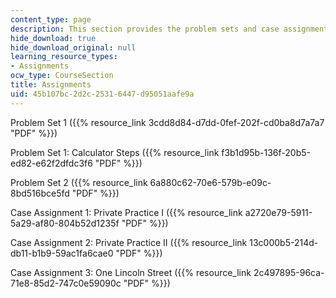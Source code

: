 ```yaml
---
content_type: page
description: This section provides the problem sets and case assignments for the course.
hide_download: true
hide_download_original: null
learning_resource_types:
- Assignments
ocw_type: CourseSection
title: Assignments
uid: 45b107bc-2d2c-2531-6447-d95051aafe9a
---
```


Problem Set 1 ({{% resource_link 3cdd8d84-d7dd-0fef-202f-cd0ba8d7a7a7 "PDF" %}})

Problem Set 1: Calculator Steps ({{% resource_link f3b1d95b-136f-20b5-ed82-e62f2dfdc3f6 "PDF" %}})

Problem Set 2 ({{% resource_link 6a880c62-70e6-579b-e09c-8bd516bce5fd "PDF" %}})

Case Assignment 1: Private Practice I ({{% resource_link a2720e79-5911-5a29-af80-804b52d1235f "PDF" %}})

Case Assignment 2: Private Practice II ({{% resource_link 13c000b5-214d-db11-b1b9-59ac1fa6cae0 "PDF" %}})

Case Assignment 3: One Lincoln Street ({{% resource_link 2c497895-96ca-71e8-85d2-747c0e59090c "PDF" %}})